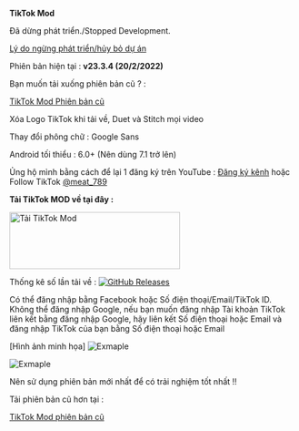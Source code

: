 **TikTok Mod**

Đã dừng phát triển./Stopped Development.

[Lý do ngừng phát triển/hủy bỏ dự án](https://github.com/cuynu/TikTok-Mod/wiki/Wiki)


Phiên bản hiện tại : **v23.3.4 (20/2/2022)**

Bạn muốn tải xuống phiên bản cũ ? :

 [TikTok Mod Phiên bản cũ](https://github.com/cuynu/TikTok-Mod/releases)

Xóa Logo TikTok khi tải về, Duet và Stitch mọi video

Thay đổi phông chữ : Google Sans

Android tối thiểu : 6.0+ (Nên dùng 7.1 trở lên)

Ủng hộ mình bằng cách để lại 1 đăng ký trên YouTube : [Đăng ký kênh](https://m.youtube.com/cuynudtw) hoặc Follow TikTok [@meat_789](https://tiktok.com/@meat_789)

**Tải TikTok MOD về tại đây :**

<a href="https://github.com/cuynu/TikTok-Mod/releases/download/23.3.4/TikTok_23.3.4.apk">
<img alt="Tải TikTok Mod" src="https://files.catbox.moe/qyje1w.png" width="300" height="100" />
</a>


Thống kê số lần tải về :
[![GitHub Releases](https://img.shields.io/github/downloads/cuynu/tiktok-mod/latest/total?logo=github)](https://github.com/cuynu/tiktok-mod/releases)

Có thể đăng nhập bằng Facebook hoặc Số điện thoại/Email/TikTok ID.
Không thể đăng nhập Google, nếu bạn muốn đăng nhập Tài khoản TikTok liên kết bằng đăng nhập Google, hãy liên kết Số điện thoại hoặc Email và đăng nhập TikTok của bạn bằng Số điện thoại hoặc Email

[Hình ảnh minh họa]
![Exmaple](https://files.catbox.moe/c6bpiu.png)

![Exmaple](https://files.catbox.moe/fvap3b.png)

Nên sử dụng phiên bản mới nhất để có trải nghiệm tốt nhất !!

Tải phiên bản cũ hơn tại :

 [TikTok Mod phiên bản cũ](https://github.com/cuynu/tiktok-mod/releases)
